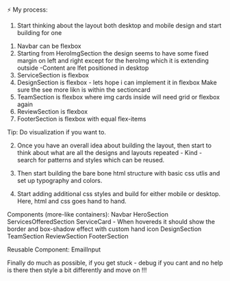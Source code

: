 ⚡ My process:

1. Start thinking about the layout both desktop and mobile design and start building for one

<!-- Add 2 to 3 pointer on how you would approach building just the layout - bare bones -->
<!-- Decided will start with desktop first but also will keep in mind of mobile - reduce writing and overwrting css lol :) -->

1. Navbar can be flexbox 
2. Starting from HeroImgSection the design seems to have some fixed margin on left and right except for the heroImg which it is extending outside  -Content are lfet positioned in desktop
3. ServiceSection is flexbox
4. DesignSection is flexbox - lets hope i can implement it in flexbox
    Make sure the see more likn is within the sectioncard 
5. TeamSection is flexbox where img cards inside will need grid or flexbox again
6. ReviewSection is flexbox
7. FooterSection is flexbox with equal flex-items

Tip: Do visualization if you want to.

2. Once you have an overall idea about building the layout, then start to think about what are all the designs and layouts repeated - Kind - search for patterns and styles which can be reused.

3. Then start building the bare bone html structure with basic css utlis and set   up typography and colors.

4. Start adding additional css styles and build for either mobile or desktop.    Here, html and css goes hand to hand.

Components (more-like containers):
        Navbar
        HeroSection
        ServicesOfferedSection
            ServiceCard - When hovereds it should show the border and box-shadow effect with custom hand icon
        DesignSection
        TeamSection
        ReviewSection
        FooterSection 

Reusable Component:
        EmailInput

Finally do much as possible, if you get stuck - debug if you cant and no help is there then style a bit differently and move on !!!
        
